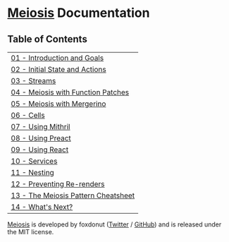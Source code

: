 # [Meiosis](https://meiosis.js.org) Documentation

## Table of Contents

| |
| ------ |
| [01 - Introduction and Goals](01-introduction.html) |
| [02 - Initial State and Actions](02-initial-state-and-actions.html) |
| [03 - Streams](03-streams.html) |
| [04 - Meiosis with Function Patches](04-meiosis-with-function-patches.html) |
| [05 - Meiosis with Mergerino](05-meiosis-with-mergerino.html) |
| [06 - Cells](06-cells.html) |
| [07 - Using Mithril](07-using-mithril.html) |
| [08 - Using Preact](08-using-preact.html) |
| [09 - Using React](09-using-react.html) |
| [10 - Services](10-services.html) |
| [11 - Nesting](11-nesting.html) |
| [12 - Preventing Re-renders](12-preventing-re-renders.html) |
| [13 - The Meiosis Pattern Cheatsheet](13-the-meiosis-pattern.html) |
| [14 - What's Next?](14-whats-next.html) |

[Meiosis](https://meiosis.js.org) is developed by foxdonut ([Twitter](http://twitter.com/foxdonut00) /
[GitHub](https://github.com/foxdonut)) and is released under the MIT license.
